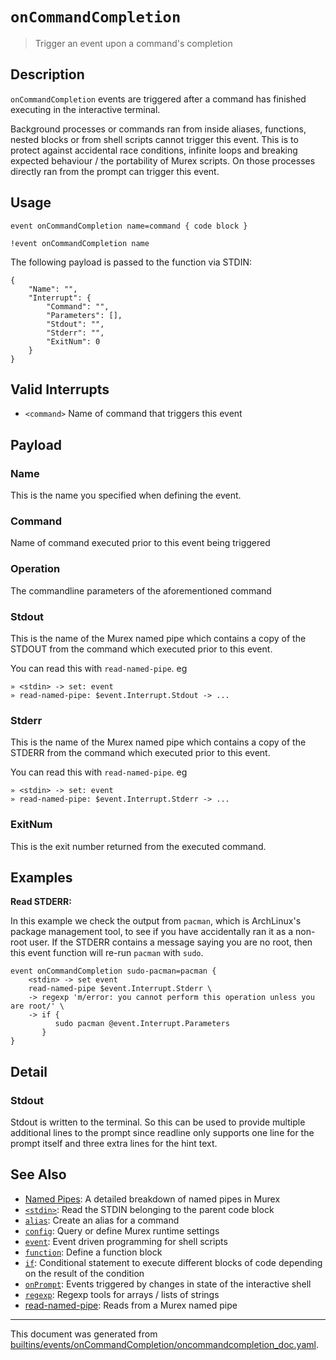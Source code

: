 # `onCommandCompletion`

> Trigger an event upon a command's completion

## Description

`onCommandCompletion` events are triggered after a command has finished
executing in the interactive terminal.

Background processes or commands ran from inside aliases, functions, nested
blocks or from shell scripts cannot trigger this event. This is to protect
against accidental race conditions, infinite loops and breaking expected
behaviour / the portability of Murex scripts. On those processes directly ran
from the prompt can trigger this event.

## Usage

```
event onCommandCompletion name=command { code block }

!event onCommandCompletion name
```
The following payload is passed to the function via STDIN:

```
{
    "Name": "",
    "Interrupt": {
        "Command": "",
        "Parameters": [],
        "Stdout": "",
        "Stderr": "",
        "ExitNum": 0
    }
}
```

## Valid Interrupts

* `<command>`
    Name of command that triggers this event

## Payload

### Name

This is the name you specified when defining the event.

### Command

Name of command executed prior to this event being triggered

### Operation

The commandline parameters of the aforementioned command

### Stdout

This is the name of the Murex named pipe which contains a copy of the STDOUT
from the command which executed prior to this event.

You can read this with `read-named-pipe`. eg

```
» <stdin> -> set: event
» read-named-pipe: $event.Interrupt.Stdout -> ...
```

### Stderr

This is the name of the Murex named pipe which contains a copy of the STDERR
from the command which executed prior to this event.

You can read this with `read-named-pipe`. eg

```
» <stdin> -> set: event
» read-named-pipe: $event.Interrupt.Stderr -> ...
```

### ExitNum

This is the exit number returned from the executed command.

## Examples

**Read STDERR:**

In this example we check the output from `pacman`, which is ArchLinux's package
management tool, to see if you have accidentally ran it as a non-root user. If
the STDERR contains a message saying you are no root, then this event function
will re-run `pacman` with `sudo`.

```
event onCommandCompletion sudo-pacman=pacman {
    <stdin> -> set event
    read-named-pipe $event.Interrupt.Stderr \
    -> regexp 'm/error: you cannot perform this operation unless you are root/' \
    -> if {
          sudo pacman @event.Interrupt.Parameters
       }
}
```

## Detail

### Stdout

Stdout is written to the terminal. So this can be used to provide multiple
additional lines to the prompt since readline only supports one line for the
prompt itself and three extra lines for the hint text.

## See Also

* [Named Pipes](../user-guide/namedpipes.md):
  A detailed breakdown of named pipes in Murex
* [`<stdin>`](../commands/stdin.md):
  Read the STDIN belonging to the parent code block
* [`alias`](../commands/alias.md):
  Create an alias for a command
* [`config`](../commands/config.md):
  Query or define Murex runtime settings
* [`event`](../commands/event.md):
  Event driven programming for shell scripts
* [`function`](../commands/function.md):
  Define a function block
* [`if`](../commands/if.md):
  Conditional statement to execute different blocks of code depending on the result of the condition
* [`onPrompt`](../events/onprompt.md):
  Events triggered by changes in state of the interactive shell
* [`regexp`](../commands/regexp.md):
  Regexp tools for arrays / lists of strings
* [read-named-pipe](../commands/namedpipe.md):
  Reads from a Murex named pipe

<hr/>

This document was generated from [builtins/events/onCommandCompletion/oncommandcompletion_doc.yaml](https://github.com/lmorg/murex/blob/master/builtins/events/onCommandCompletion/oncommandcompletion_doc.yaml).